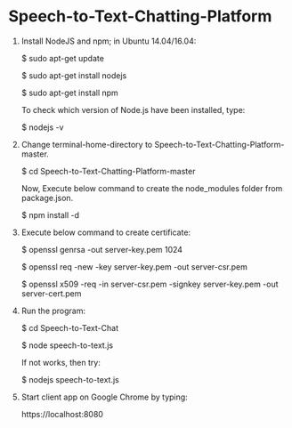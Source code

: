 # Speech-to-Text-Chatting-Platform
1. Install NodeJS and npm; in Ubuntu 14.04/16.04:

	$ sudo apt-get update
	
	$ sudo apt-get install nodejs
	
	$ sudo apt-get install npm
	
   To check which version of Node.js have been installed, type:
   
	$ nodejs -v

2. Change terminal-home-directory to Speech-to-Text-Chatting-Platform-master. 

	$ cd Speech-to-Text-Chatting-Platform-master
	
	Now, Execute below command to create the node_modules folder from package.json. 
	
	$ npm install -d

3. Execute below command to create certificate:

	$ openssl genrsa -out server-key.pem 1024
	
	$ openssl req -new -key server-key.pem -out server-csr.pem
	
	$ openssl x509 -req -in server-csr.pem -signkey server-key.pem -out server-cert.pem
	

4. Run the program:

	$ cd Speech-to-Text-Chat
	
	$ node speech-to-text.js
	
	If not works, then try:
	
	$ nodejs speech-to-text.js

5. Start client app on Google Chrome by typing:

	https://localhost:8080

